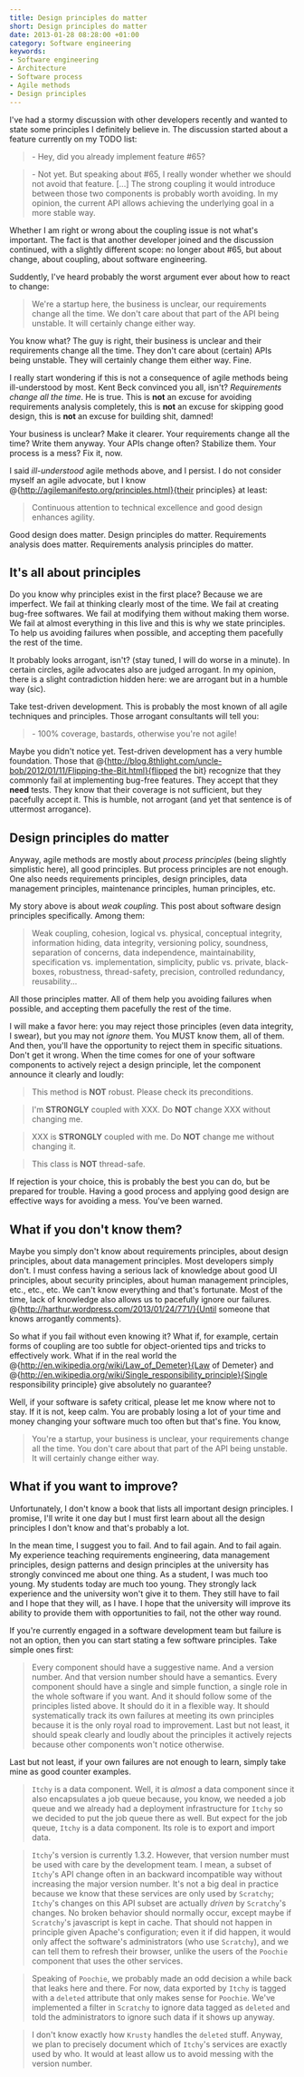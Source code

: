 ```yaml
--- 
title: Design principles do matter
short: Design principles do matter
date: 2013-01-28 08:28:00 +01:00
category: Software engineering
keywords: 
- Software engineering
- Architecture
- Software process
- Agile methods
- Design principles
---
```


I've had a stormy discussion with other developers recently and wanted to state some principles I definitely believe in. The discussion started about a feature currently on my TODO list:

> \- Hey, did you already implement feature #65?

> \- Not yet. But speaking about #65, I really wonder whether we should not avoid that feature. [...] The strong coupling it would introduce between those two components is probably worth avoiding. In my opinion, the current API allows achieving the underlying goal in a more stable way.

Whether I am right or wrong about the coupling issue is not what's important. The fact is that another developer joined and the discussion continued, with a slightly different scope: no longer about #65, but about change, about coupling, about software engineering.

Suddently, I've heard probably the worst argument ever about how to react to change:

> We're a startup here, the business is unclear, our requirements change all the time. We don't care about that part of the API being unstable. It will certainly change either way.

You know what? The guy is right, their business is unclear and their requirements change all the time. They don't care about (certain) APIs being unstable. They will certainly change them either way. Fine.

I really start wondering if this is not a consequence of agile methods being ill-understood by most. Kent Beck convinced you all, isn't? *Requirements change all the time*. He is true. This is **not** an excuse for avoiding requirements analysis completely, this is **not** an excuse for skipping good design, this is **not** an excuse for building shit, damned!

Your business is unclear? Make it clearer. Your requirements change all the time? Write them anyway. Your APIs change often? Stabilize them. Your process is a mess? Fix it, now.

I said *ill-understood* agile methods above, and I persist. I do not consider myself an agile advocate, but I know @{http://agilemanifesto.org/principles.html}{their principles} at least:

> Continuous attention to technical excellence and good design enhances agility.

Good design does matter. Design principles do matter. Requirements analysis does matter. Requirements analysis principles do matter.

## It's all about principles

Do you know why principles exist in the first place? Because we are imperfect. We fail at thinking clearly most of the time. We fail at creating bug-free softwares. We fail at modifying them without making them worse. We fail at almost everything in this live and this is why we state principles. To help us avoiding failures when possible, and accepting them pacefully the rest of the time.

It probably looks arrogant, isn't? (stay tuned, I will do worse in a minute). In certain circles, agile advocates also are judged arrogant. In my opinion, there is a slight contradiction hidden here: we are arrogant but in a humble way (sic).

Take test-driven development. This is probably the most known of all agile techniques and principles. Those arrogant consultants will tell you: 

> \- 100% coverage, bastards, otherwise you're not agile!

Maybe you didn't notice yet. Test-driven development has a very humble foundation. Those that @{http://blog.8thlight.com/uncle-bob/2012/01/11/Flipping-the-Bit.html}{flipped the bit} recognize that they commonly fail at implementing bug-free features. They accept that they **need** tests. They know that their coverage is not sufficient, but they pacefully accept it. This is humble, not arrogant (and yet that sentence is of uttermost arrogance).

## Design principles do matter

Anyway, agile methods are mostly about *process principles* (being slightly simplistic here), all good principles. But process principles are not enough. One also needs requirements principles, design principles, data management principles, maintenance principles, human principles, etc. 

My story above is about *weak coupling*. This post about software design principles specifically. Among them:

> Weak coupling, cohesion, logical vs. physical, conceptual integrity, information hiding, data integrity, versioning policy, soundness, separation of concerns, data independence, maintainability, specification vs. implementation, simplicity, public vs. private, black-boxes, robustness, thread-safety, precision, controlled redundancy, reusability...

All those principles matter. All of them help you avoiding failures when possible, and accepting them pacefully the rest of the time.

I will make a favor here: you may reject those principles (even data integrity, I swear), but you may not *ignore* them. You MUST know them, all of them. And then, you'll have the opportunity to reject them in specific situations. Don't get it wrong. When the time comes for one of your software components to actively reject a design principle, let the component announce it clearly and loudly:

> This method is **NOT** robust. Please check its preconditions.

> I'm **STRONGLY** coupled with XXX. Do **NOT** change XXX without changing me.

> XXX is **STRONGLY** coupled with me. Do **NOT** change me without changing it.

> This class is **NOT** thread-safe.

If rejection is your choice, this is probably the best you can do, but be prepared for trouble. Having a good process and applying good design are effective ways for avoiding a mess. You've been warned.

## What if you don't know them?

Maybe you simply don't know about requirements principles, about design principles, about data management principles. Most developers simply don't. I must confess having a serious lack of knowledge about good UI principles, about security principles, about human management principles, etc., etc., etc. We can't know everything and that's fortunate. Most of the time, lack of knowledge also allows us to pacefully ignore our failures. @{http://harthur.wordpress.com/2013/01/24/771/}{Until someone that knows arrogantly comments}. 

So what if you fail without even knowing it? What if, for example, certain forms of coupling are too subtle for object-oriented tips and tricks to effectively work. What if in the real world the @{http://en.wikipedia.org/wiki/Law_of_Demeter}{Law of Demeter} and @{http://en.wikipedia.org/wiki/Single_responsibility_principle}{Single responsibility principle} give absolutely no guarantee?

Well, if your software is safety critical, please let me know where not to stay. If it is not, keep calm. You are probably losing a lot of your time and money changing your software much too often but that's fine. You know,

> You're a startup, your business is unclear, your requirements change all the time. You don't care about that part of the API being unstable. It will certainly change either way.

## What if you want to improve?

Unfortunately, I don't know a book that lists all important design principles. I promise, I'll write it one day but I must first learn about all the design principles I don't know and that's probably a lot.

In the mean time, I suggest you to fail. And to fail again. And to fail again. My experience teaching requirements engineering, data management principles, design patterns and design principles at the university has strongly convinced me about one thing. As a student, I was much too young. My students today are much too young. They strongly lack experience and the university won't give it to them. They still have to fail and I hope that they will, as I have. I hope that the university will improve its ability to provide them with opportunities to fail, not the other way round.

If you're currently engaged in a software development team but failure is not an option, then you can start stating a few software principles. Take simple ones first:

> Every component should have a suggestive name. And a version number. And that version number should have a semantics. Every component should have a single and simple function, a single role in the whole software if you want. And it should follow some of the principles listed above. It should do it in a flexible way. It should systematically track its own failures at meeting its own principles because it is the only royal road to improvement. Last but not least, it should speak clearly and loudly about the principles it actively rejects because other components won't notice otherwise.

Last but not least, if your own failures are not enough to learn, simply take mine as good counter examples.

> `Itchy` is a data component. Well, it is *almost* a data component since it also encapsulates a job queue because, you know, we needed a job queue and we already had a deployment infrastructure for `Itchy` so we decided to put the job queue there as well. But expect for the job queue, `Itchy` is a data component. Its role is to export and import data.

> `Itchy`'s version is currently 1.3.2. However, that version number must be used with care by the development team. I mean, a subset of `Itchy`'s API change often in an backward incompatible way without increasing the major version number. It's not a big deal in practice because we know that these services are only used by `Scratchy`; `Itchy`'s changes on this API subset are actually *driven* by `Scratchy`'s changes. No broken behavior should normally occur, except maybe if `Scratchy`'s javascript is kept in cache. That should not happen in principle given Apache's configuration; even it if did happen, it would only affect the software's administrators (who use `Scratchy`), and we can tell them to refresh their browser, unlike the users of the `Poochie` component that uses the other services.

> Speaking of `Poochie`, we probably made an odd decision a while back that leaks here and there. For now, data exported by `Itchy` is tagged with a `deleted` attribute that only makes sense for `Poochie`. We've implemented a filter in `Scratchy` to ignore data tagged as `deleted` and told the administrators to ignore such data if it shows up anyway.

> I don't know exactly how `Krusty` handles the `deleted` stuff. Anyway, we plan to precisely document which of `Itchy`'s services are exactly used by who. It would at least allow us to avoid messing with the version number.